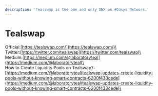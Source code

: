 ```yaml
---
description: 'Tealswap is the one and only DEX on #Oasys Network.'
---
```


# Tealswap

Official:[https://tealswap.com/](https://tealswap.com/)\
\
Twitter:[https://twitter.com/tealswap](https://twitter.com/tealswap)\
\
Medium:[https://medium.com/@laboratoryteal](https://medium.com/@laboratoryteal)\
\
How to Create Liquidity Pools on Tealswap?:[https://medium.com/@laboratoryteal/tealswap-updates-create-liquidity-pools-without-knowing-smart-contracts-6200f433cede](https://medium.com/@laboratoryteal/tealswap-updates-create-liquidity-pools-without-knowing-smart-contracts-6200f433cede)\
